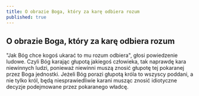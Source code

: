```yaml
---
title: O obrazie Boga, który za karę odbiera rozum
published: true
---
```

## O obrazie Boga, który za karę odbiera rozum

"Jak Bóg chce kogoś ukarać to mu rozum odbiera", głosi powiedzenie ludowe. Czyli Bóg karając głupotą jakiegoś człowieka, tak naprawdę kara niewinnych ludzi, ponieważ niewinni muszą znosić głupotę tej pokaranej przez Boga jednostki. 
Jeżeli Bóg porazi głupotą króla to wszyscy poddani, a nie tylko król, będą niesprawiedliwie karani musząc znosić idiotyczne decyzje podejmowane przez pokaranego władcę.
